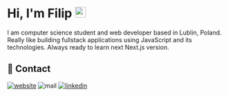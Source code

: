 # Hi, I'm Filip <img src="https://media.giphy.com/media/hvRJCLFzcasrR4ia7z/giphy.gif" width="25px" height="25px" >

I am computer science student and web developer based in Lublin, Poland. Really like building fullstack applications using JavaScript and its technologies. Always ready to learn next Next.js version.

## 📝 Contact

<a href="https://fkozlicki.pl" target="_blank"><img src="https://img.shields.io/static/v1?label=&labelColor=ffffff&message=fkozlicki&color=%23000000&style=flat&logo=google-chrome&logoColor=%23000000" alt="website" /></a>
<img src="https://img.shields.io/badge/-filip.kozlickii@gmail.com-c14438?style=flat&logo=Gmail&logoColor=white" alt="mail" />
<a href="https://www.linkedin.com/in/fkozlicki/" target="_blank" ><img src="https://img.shields.io/badge/-fkozlicki-0072b1?style=flat&logo=Linkedin&logoColor=white" alt="linkedin" /></a>
